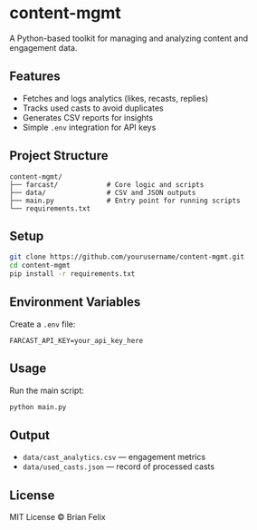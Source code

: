# content-mgmt

A Python-based toolkit for managing and analyzing content and engagement data.

## Features
- Fetches and logs analytics (likes, recasts, replies)
- Tracks used casts to avoid duplicates
- Generates CSV reports for insights
- Simple `.env` integration for API keys

## Project Structure
```
content-mgmt/
├── farcast/            # Core logic and scripts
├── data/               # CSV and JSON outputs
├── main.py             # Entry point for running scripts
└── requirements.txt
```

## Setup
```bash
git clone https://github.com/yourusername/content-mgmt.git
cd content-mgmt
pip install -r requirements.txt
```

## Environment Variables

Create a `.env` file:

```
FARCAST_API_KEY=your_api_key_here
```

## Usage

Run the main script:

```bash
python main.py
```

## Output

* `data/cast_analytics.csv` — engagement metrics
* `data/used_casts.json` — record of processed casts

## License

MIT License © Brian Felix